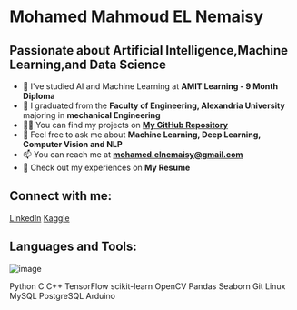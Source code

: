 # Mohamed Mahmoud EL Nemaisy
## Passionate about Artificial Intelligence,Machine Learning,and Data Science

- 🔭 I've studied AI and Machine Learning at **AMIT Learning - 9 Month Diploma**
- 📝 I graduated from the **Faculty of Engineering, Alexandria University** majoring in **mechanical Engineering**
- 👨‍💻 You can find my projects on **[My GitHub Repository](https://github.com/el-nemaisy?tab=repositories)**
- 💬 Feel free to ask me about **Machine Learning, Deep Learning, Computer Vision and NLP**
- 📫 You can reach me at **[mohamed.elnemaisy@gmail.com](mohamed.elnemaisy@gmail.com)**
- 📄 Check out my experiences on **My Resume**
  
## Connect with me:

[LinkedIn](https://www.linkedin.com/in/mohamed-el-nemaisy-00715919a/) [Kaggle](https://www.kaggle.com/mohamedelnemaisy/competitions) 

## Languages and Tools:

![image](https://github.com/el-nemaisy/el-nemaisy/assets/111059647/d5728224-6570-4acd-a3f5-68380943321a)


Python C C++ TensorFlow scikit-learn OpenCV Pandas Seaborn Git Linux MySQL PostgreSQL Arduino
